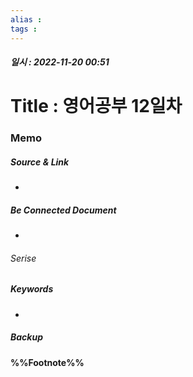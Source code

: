 ```yaml
---
alias : 
tags : 
---
```


##### 일시 : 2022-11-20 00:51

# Title : 영어공부 12일차

### Memo


##### Source & Link
- 

##### Be Connected Document
- 

###### Serise


##### Keywords
- 

##### Backup


#### %%Footnote%%

[^1]: 